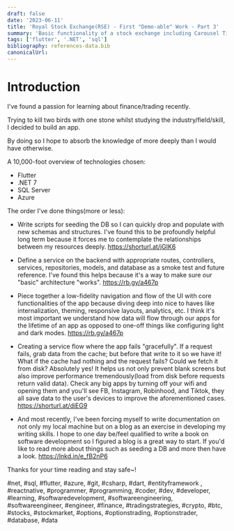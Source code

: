 ```yaml
---
draft: false
date: '2023-06-11'
title: 'Royal Stock Exchange(RSE) - First "Demo-able" Work - Part 3'
summary: 'Basic functionality of a stock exchange including Carousel Ticker, Line & Candlestick Charts, Portfolio page/screen & more.'
tags: ['flutter', '.NET', 'sql']
bibliography: references-data.bib
canonicalUrl:
---
```


# Introduction

I've found a passion for learning about finance/trading recently.

Trying to kill two birds with one stone whilst studying the industry/field/skill, I decided to build an app.

By doing so I hope to absorb the knowledge of more deeply than I would have otherwise.

A 10,000-foot overview of technologies chosen:

- Flutter
- .NET 7
- SQL Server
- Azure

The order I've done things(more or less):

- Write scripts for seeding the DB so I can quickly drop and populate with new schemas and structures. I've found this to be profoundly helpful long term because it forces me to contemplate the relationships between my resources deeply.
  https://shorturl.at/jGIK6

- Define a service on the backend with appropriate routes, controllers, services, repositories, models, and database as a smoke test and future reference. I've found this helps because it's a way to make sure our "basic" architecture "works".
  https://rb.gy/a467p

- Piece together a low-fidelity navigation and flow of the UI with core functionalities of the app because diving deep into nice to haves like internalization, theming, responsive layouts, analytics, etc.
  I think it's most important we understand how data will flow through our apps for the lifetime of an app as opposed to one-off things like configuring light and dark modes.
  https://rb.gy/a467p

- Creating a service flow where the app fails "gracefully". If a request fails, grab data from the cache; but before that write to it so we have it! What if the cache had nothing and the request fails? Could we fetch it from disk? Absolutely yes! It helps us not only prevent blank screens but also improve performance tremendously(load from disk before requests return valid data). Check any big apps by turning off your wifi and opening them and you'll see FB, Instagram, Robinhood, and Tiktok, they all save data to the user's devices to improve the aforementioned cases.
  https://shorturl.at/diEG9

- And most recently, I've been forcing myself to write documentation on not only my local machine but on a blog as an exercise in developing my writing skills. I hope to one day be/feel qualified to write a book on software development so I figured a blog is a great way to start. If you'd like to read more about things such as seeding a DB and more then have a look.
  https://lnkd.in/e_fB2nP6

Thanks for your time reading and stay safe~!

#net, #sql, #flutter, #azure, #git, #csharp, #dart, #entityframework , #reactnative, #programmer, #programming, #coder, #dev, #developer, #learning, #softwaredevelopment, #softwareengineering, #softwareengineer, #engineer, #finance, #tradingstrategies, #crypto, #btc, #stocks, #stockmarket, #options, #optionstrading, #optionstrader, #database, #data
